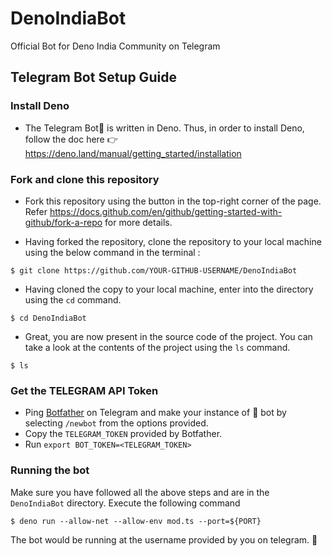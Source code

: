 # DenoIndiaBot

Official Bot for Deno India Community on Telegram

## Telegram Bot Setup Guide

### Install Deno

- The Telegram Bot🤖 is written in Deno. Thus, in order to install Deno, follow the doc here 👉 https://deno.land/manual/getting_started/installation

### Fork and clone this repository

- Fork this repository using the button in the top-right corner of the page. Refer https://docs.github.com/en/github/getting-started-with-github/fork-a-repo for more details.

- Having forked the repository, clone the repository to your local machine using the below command in the terminal :

```
$ git clone https://github.com/YOUR-GITHUB-USERNAME/DenoIndiaBot
```

- Having cloned the copy to your local machine, enter into the directory using the `cd` command.

```
$ cd DenoIndiaBot
```

- Great, you are now present in the source code of the project. You can take a look at the contents of the project using the `ls` command.

```
$ ls
```

### Get the TELEGRAM API Token

- Ping [Botfather](telegram.me/botfather) on Telegram and make your instance of 🤖 bot by selecting `/newbot` from the options provided.
- Copy the `TELEGRAM_TOKEN` provided by Botfather.
- Run `export BOT_TOKEN=<TELEGRAM_TOKEN>`

### Running the bot

Make sure you have followed all the above steps and are in the `DenoIndiaBot` directory.
Execute the following command

```
$ deno run --allow-net --allow-env mod.ts --port=${PORT}
```

The bot would be running at the username provided by you on telegram. 🚀
